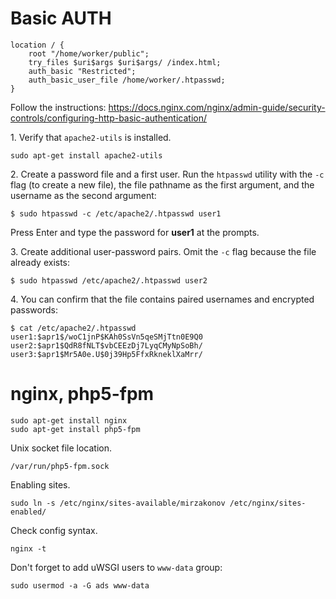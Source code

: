 # Basic AUTH

    location / {
        root "/home/worker/public";
        try_files $uri$args $uri$args/ /index.html;
        auth_basic "Restricted";
        auth_basic_user_file /home/worker/.htpasswd;
    }

Follow the instructions: https://docs.nginx.com/nginx/admin-guide/security-controls/configuring-http-basic-authentication/

1\. Verify that `apache2-utils` is installed.

    sudo apt-get install apache2-utils

2\. Create a password file and a first user. Run the `htpasswd` utility with the `-c` flag (to create a new file), the file pathname as the first argument, and the username as the second argument:

    $ sudo htpasswd -c /etc/apache2/.htpasswd user1

Press Enter and type the password for **user1** at the prompts.

3\. Create additional user-password pairs. Omit the `-c` flag because the file already exists:

    $ sudo htpasswd /etc/apache2/.htpasswd user2

4\. You can confirm that the file contains paired usernames and encrypted passwords:

    $ cat /etc/apache2/.htpasswd
    user1:$apr1$/woC1jnP$KAh0SsVn5qeSMjTtn0E9Q0
    user2:$apr1$QdR8fNLT$vbCEEzDj7LyqCMyNpSoBh/
    user3:$apr1$Mr5A0e.U$0j39Hp5FfxRkneklXaMrr/


# nginx, php5-fpm

    sudo apt-get install nginx
    sudo apt-get install php5-fpm

Unix socket file location.

    /var/run/php5-fpm.sock

Enabling sites.

    sudo ln -s /etc/nginx/sites-available/mirzakonov /etc/nginx/sites-enabled/

Check config syntax.

    nginx -t


Don't forget to add uWSGI users to `www-data` group:

    sudo usermod -a -G ads www-data

